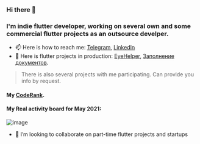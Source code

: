 ### Hi there 👋
### I'm indie flutter developer, working on several own and some commercial flutter projects as an outsource develper.


- 📫 Here is how to reach me: [Telegram](https://t.me/diaglyonok), [LinkedIn](https://www.linkedin.com/in/olegdidenko/)
- 📲 Here is flutter projects in production: [EyeHelper](https://eye-helper.flycricket.io/), [Заполнение документов](https://zapolnenie-dokumento-0.flycricket.io/).
> There is also several projects with me participating. Can provide you info by request.

#### My [CodeRank](https://profile.codersrank.io/user/diaglyonok/).

#### My Real activity board for May 2021:
![image](https://user-images.githubusercontent.com/18545029/118035689-38798b80-b374-11eb-8fc0-c523ea9b4447.png)

- 👯 I’m looking to collaborate on part-time flutter projects and startups
<!--
**Diaglyonok/diaglyonok** is a ✨ _special_ ✨ repository because its `README.md` (this file) appears on your GitHub profile.

Here are some ideas to get you started:

- 🔭 I’m currently working on ...
- 🌱 I’m currently learning ...
- 👯 I’m looking to collaborate on ...
- 🤔 I’m looking for help with ...
- 💬 Ask me about ...
- 📫 How to reach me: ...
- 😄 Pronouns: ...
- ⚡ Fun fact: ...
-->
